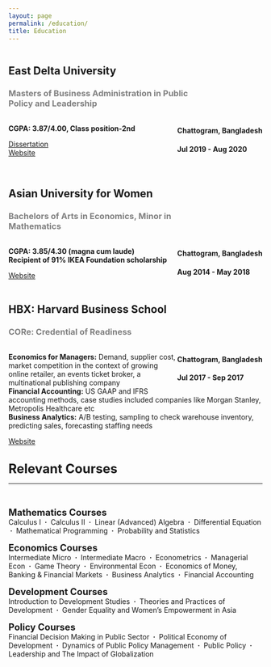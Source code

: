 ```yaml
---
layout: page
permalink: /education/
title: Education
---
```


<div style="line-height:1.2">
    <div style="display:inline-block; width: 77%">
        <h2 style="font-weight:bold">East Delta University</h2>
        <h3 style="color:grey; font-weight:bold">Masters of Business Administration in Public Policy and Leadership</h3>
    </div>
    <div style="display:inline-block; vertical-align:top; float:right">
        <h4>Chattogram, Bangladesh</h4>
        <h4>Jul 2019 - Aug 2020</h4>
    </div>
</div>
<p><b>CGPA: 3.87/4.00, Class position-2nd</b></p>

<a href="/research"><div class="color-button">Dissertation</div></a>
<a href="https://www.eastdelta.edu.bd/"><div class="color-button">Website</div></a>
<br>

<div style="line-height:1.2">
    <div style="display:inline-block; width: 77%">
        <h2 style="font-weight:bold">Asian University for Women</h2>
        <h3 style="color:grey; font-weight:bold">Bachelors of Arts in Economics, Minor in Mathematics</h3>
    </div>
    <div style="display:inline-block; vertical-align:top; float:right">
        <h4>Chattogram, Bangladesh</h4>
        <h4>Aug 2014 - May 2018</h4>
    </div>
</div>
<p><b>CGPA: 3.85/4.30 (magna cum laude) <br> 
Recipient of 91% IKEA Foundation scholarship</b></p>
<a href="https://asian-university.org/"><div class="color-button">Website</div></a>
<br>


<div style="line-height:1.2">
    <div style="display:inline-block; width: 77%">
        <h2 style="font-weight:bold">HBX: Harvard Business School</h2>
        <h3 style="color:grey; font-weight:bold">CORe: Credential of Readiness</h3>
    </div>
    <div style="display:inline-block; vertical-align:top; float:right">
        <h4>Chattogram, Bangladesh</h4>
        <h4>Jul 2017 - Sep 2017</h4>
    </div>
</div>
<p><b>Economics for Managers:</b> Demand, supplier cost, market competition in the context of growing online retailer, an events ticket broker, a multinational publishing company <br>
<b>Financial Accounting:</b> US GAAP and IFRS accounting methods, case studies included companies like Morgan Stanley, Metropolis Healthcare etc <br>
<b>Business Analytics:</b>  A/B testing, sampling to check warehouse inventory, predicting sales, forecasting staffing needs</p>
<a href="https://online.hbs.edu/courses/core/?c1=GAW_SE_NW&source=INTL_BRND&cr2=search__-__nw__-__international__-__branded&kw=hbx_core_exm&cr5=547999763439&cr7=c&hsa_cam=1396947326&hsa_grp=57712618040&hsa_mt=e&hsa_src=g&hsa_ad=547999763439&hsa_acc={792-723-8641}&hsa_net=adwords&hsa_kw=hbx%20core&hsa_tgt=aud-951628315120:kwd-493465437512&hsa_ver=3&gclid=Cj0KCQjwwY-LBhD6ARIsACvT72PxqThAZ5BSILN0zbriuv2Ug8eKHMbTuKI7GXDrAP1cek0reHnB2icaAh_FEALw_wcB"><div class="color-button">Website</div></a>
<br>


<b style="font-size:1.8em">Relevant Courses</b>
<hr>
<br>

<b style="font-size:1.3em">Mathematics Courses</b>
<br>
Calculus I <b>&nbsp;&middot;&nbsp;</b> 
Calculus II <b>&nbsp;&middot;&nbsp;</b> 
Linear (Advanced) Algebra <b>&nbsp;&middot;&nbsp;</b> 
Differential Equation <b>&nbsp;&middot;&nbsp;</b> 
Mathematical Programming <b>&nbsp;&middot;&nbsp;</b> 
Probability and Statistics

<b style="font-size:1.3em">Economics Courses</b>
<br>
Intermediate Micro <b>&nbsp;&middot;&nbsp;</b> 
Intermediate Macro <b>&nbsp;&middot;&nbsp;</b> 
Econometrics <b>&nbsp;&middot;&nbsp;</b> 
Managerial Econ <b>&nbsp;&middot;&nbsp;</b> 
Game Theory <b>&nbsp;&middot;&nbsp;</b> 
Environmental Econ <b>&nbsp;&middot;&nbsp;</b> 
Economics of Money, Banking & Financial Markets <b>&nbsp;&middot;&nbsp;</b> 
Business Analytics <b>&nbsp;&middot;&nbsp;</b> 
Financial Accounting

<b style="font-size:1.3em">Development Courses</b>
<br>
Introduction to Development Studies <b>&nbsp;&middot;&nbsp;</b> Theories and Practices of Development <b>&nbsp;&middot;&nbsp;</b> Gender Equality and Women’s Empowerment in Asia

<b style="font-size:1.3em">Policy Courses</b>
<br>
Financial Decision Making in Public Sector <b>&nbsp;&middot;&nbsp;</b> 
Political Economy of Development <b>&nbsp;&middot;&nbsp;</b> 
Dynamics of Public Policy Management <b>&nbsp;&middot;&nbsp;</b> 
Public Policy <b>&nbsp;&middot;&nbsp;</b> 
Leadership and The Impact of Globalization
